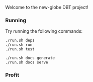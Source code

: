 Welcome to the new-globe DBT project!

### Running
Try running the following commands:
```
./run.sh deps
./run.sh run
./run.sh test

./run.sh docs generate
./run.sh docs serve
```


### Profit